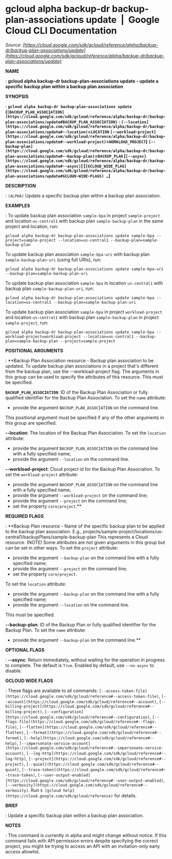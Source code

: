 # gcloud alpha backup-dr backup-plan-associations update  |  Google Cloud CLI Documentation

*Source: [https://cloud.google.com/sdk/gcloud/reference/alpha/backup-dr/backup-plan-associations/update](https://cloud.google.com/sdk/gcloud/reference/alpha/backup-dr/backup-plan-associations/update)*

**NAME**

: **gcloud alpha backup-dr backup-plan-associations update - update a specific backup plan within a backup plan association**

**SYNOPSIS**

: **`gcloud alpha backup-dr backup-plan-associations update` (`[BACKUP_PLAN_ASSOCIATION](https://cloud.google.com/sdk/gcloud/reference/alpha/backup-dr/backup-plan-associations/update#BACKUP_PLAN_ASSOCIATION)` : `[--location](https://cloud.google.com/sdk/gcloud/reference/alpha/backup-dr/backup-plan-associations/update#--location)`=`LOCATION` `[--workload-project](https://cloud.google.com/sdk/gcloud/reference/alpha/backup-dr/backup-plan-associations/update#--workload-project)`=`WORKLOAD_PROJECT`) `[--backup-plan](https://cloud.google.com/sdk/gcloud/reference/alpha/backup-dr/backup-plan-associations/update#--backup-plan)`=`BACKUP_PLAN` [`[--async](https://cloud.google.com/sdk/gcloud/reference/alpha/backup-dr/backup-plan-associations/update#--async)`] [`[GCLOUD_WIDE_FLAG](https://cloud.google.com/sdk/gcloud/reference/alpha/backup-dr/backup-plan-associations/update#GCLOUD-WIDE-FLAGS) …`]**

**DESCRIPTION**

: `(ALPHA)` Update a specific backup plan within a backup plan
association.

**EXAMPLES**

: To update backup plan association `sample-bpa` in project
`sample-project` and location `us-central1` with backup
plan `sample-backup-plan` in the same project and location, run:

```
gcloud alpha backup-dr backup-plan-associations update sample-bpa --project=sample-project --location=us-central1 --backup-plan=sample-backup-plan
```

To update backup plan association `sample-bpa-uri` with backup plan
`sample-backup-plan-uri` (using full URIs), run:

```
gcloud alpha backup-dr backup-plan-associations update sample-bpa-uri --backup-plan=sample-backup-plan-uri
```

To update backup plan association `sample-bpa` in location
`us-central1` with backup plan `sample-backup-plan-uri`,
run:

```
gcloud alpha backup-dr backup-plan-associations update sample-bpa --location=us-central1 --backup-plan=sample-backup-plan-uri
```

To update backup plan association `sample-bpa` in project
`workload-project` and location `us-central1` with backup
plan `sample-backup-plan` in project `sample-project`,
run:

```
gcloud alpha backup-dr backup-plan-associations update sample-bpa --workload-project=workload-project --location=us-central1 --backup-plan=sample-backup-plan --project=sample-project
```

**POSITIONAL ARGUMENTS**

: **Backup Plan Association resource - Backup plan association to be updated. To
update backup plan associations in a project that's different from the backup
plan, use the --workload-project flag. The arguments in this group can be used
to specify the attributes of this resource.
This must be specified.

**`BACKUP_PLAN_ASSOCIATION`**:
ID of the Backup Plan Association or fully qualified identifier for the Backup
Plan Association.
To set the `name` attribute:

- provide the argument `BACKUP_PLAN_ASSOCIATION` on the command line.

This positional argument must be specified if any of the other arguments in this
group are specified.

**--location**:
The location of the Backup Plan Association.
To set the `location` attribute:

- provide the argument `BACKUP_PLAN_ASSOCIATION` on the command line
with a fully specified name;
- provide the argument `--location` on the command line.

**--workload-project**:
Cloud project id for the Backup Plan Association.
To set the `workload-project` attribute:

- provide the argument `BACKUP_PLAN_ASSOCIATION` on the command line
with a fully specified name;
- provide the argument `--workload-project` on the command line;
- provide the argument `--project` on the command line;
- set the property `core/project`.**

**REQUIRED FLAGS**

: **Backup Plan resource - Name of the specific backup plan to be applied to the
backup plan association. E.g.,
projects/sample-project/locations/us-central1/backupPlans/sample-backup-plan
This represents a Cloud resource. (NOTE) Some attributes are not given arguments
in this group but can be set in other ways.
To set the `project` attribute:

- provide the argument `--backup-plan` on the command line with a fully
specified name;
- provide the argument `--project` on the command line;
- set the property `core/project`.

To set the `location` attribute:

- provide the argument `--backup-plan` on the command line with a fully
specified name;
- provide the argument `--location` on the command line.

This must be specified.

**--backup-plan**:
ID of the Backup Plan or fully qualified identifier for the Backup Plan.
To set the `name` attribute:

- provide the argument `--backup-plan` on the command line.**

**OPTIONAL FLAGS**

: **--async**:
Return immediately, without waiting for the operation in progress to complete.
The default is `True`. Enabled by default, use
`--no-async` to disable.

**GCLOUD WIDE FLAGS**

: These flags are available to all commands: `[--access-token-file](https://cloud.google.com/sdk/gcloud/reference#--access-token-file)`,
`[--account](https://cloud.google.com/sdk/gcloud/reference#--account)`, `[--billing-project](https://cloud.google.com/sdk/gcloud/reference#--billing-project)`,
`[--configuration](https://cloud.google.com/sdk/gcloud/reference#--configuration)`,
`[--flags-file](https://cloud.google.com/sdk/gcloud/reference#--flags-file)`,
`[--flatten](https://cloud.google.com/sdk/gcloud/reference#--flatten)`, `[--format](https://cloud.google.com/sdk/gcloud/reference#--format)`, `[--help](https://cloud.google.com/sdk/gcloud/reference#--help)`, `[--impersonate-service-account](https://cloud.google.com/sdk/gcloud/reference#--impersonate-service-account)`,
`[--log-http](https://cloud.google.com/sdk/gcloud/reference#--log-http)`,
`[--project](https://cloud.google.com/sdk/gcloud/reference#--project)`, `[--quiet](https://cloud.google.com/sdk/gcloud/reference#--quiet)`, `[--trace-token](https://cloud.google.com/sdk/gcloud/reference#--trace-token)`, `[--user-output-enabled](https://cloud.google.com/sdk/gcloud/reference#--user-output-enabled)`,
`[--verbosity](https://cloud.google.com/sdk/gcloud/reference#--verbosity)`.
Run `$ [gcloud help](https://cloud.google.com/sdk/gcloud/reference)` for details.

**BRIEF**

: Update a specific backup plan within a backup plan association.

**NOTES**

: This command is currently in alpha and might change without notice. If this
command fails with API permission errors despite specifying the correct project,
you might be trying to access an API with an invitation-only early access
allowlist.